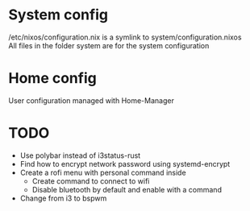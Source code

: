 # System config
/etc/nixos/configuration.nix is a symlink to system/configuration.nixos  
All files in the folder system are for the system configuration

# Home config
User configuration managed with Home-Manager

# TODO
- Use polybar instead of i3status-rust
- Find how to encrypt network password using systemd-encrypt
- Create a rofi menu with personal command inside
  - Create command to connect to wifi
  - Disable bluetooth by default and enable with a command
- Change from i3 to bspwm

